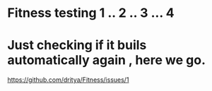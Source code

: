 # Fitness testing 1 .. 2 .. 3 ... 4
# Just checking if it buils automatically again , here we go.

https://github.com/dritya/Fitness/issues/1
